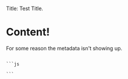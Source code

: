 Title: Test Title.

# Content!

For some reason the metadata isn't showing up.

<script>
  alert("Sanitizer didn't work.");
</script>

<code>
```js
  <script>
    alert("But are code blocks sanitized?");
  </script>
```
</code>
